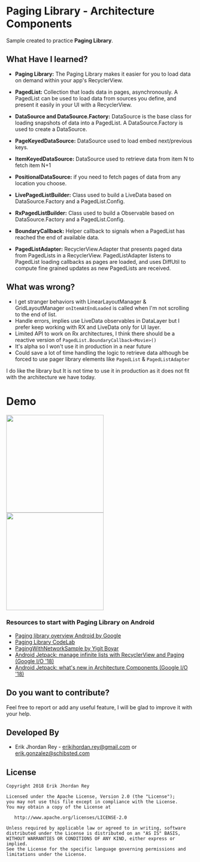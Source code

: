 # Paging Library - Architecture Components

Sample created to practice **Paging Library**.

## What Have I learned?

* **Paging Library:** The Paging Library makes it easier for you to load data on demand within your app's RecyclerView.
  
* **PagedList:** Collection that loads data in pages, asynchronously. A PagedList can be used to load data from sources you define, and present it easily in your UI with a RecyclerView.
    
* **DataSource and DataSource.Factory:** DataSource is the base class for loading snapshots of data into a PagedList. A DataSource.Factory is used to create a DataSource.

* **PageKeyedDataSource:** DataSource used to load embed next/previous keys.

* **ItemKeyedDataSource:** DataSource used to retrieve data from item N to fetch item N+1

* **PositionalDataSource:** if you need to fetch pages of data from any location you choose.

* **LivePagedListBuilder:** Class used to build a LiveData<PagedList> based on DataSource.Factory and a PagedList.Config.
  
* **RxPagedListBuilder:** Class used to build a Observable<PagedList> based on DataSource.Factory and a PagedList.Config.
  
* **BoundaryCallback:** Helper callback to signals when a PagedList has reached the end of available data.
    
* **PagedListAdapter:** RecyclerView.Adapter that presents paged data from PagedLists in a RecyclerView. PagedListAdapter listens to PagedList loading callbacks as pages are loaded, and uses DiffUtil to compute fine grained updates as new PagedLists are received.

## What was wrong?
 
 * I get stranger behaviors with LinearLayoutManager & GridLayoutManager  `onItemAtEndLoaded` is called when I'm not scrolling    to the end of list.
 * Handle errors, implies use LiveData observables in DataLayer but I prefer keep working with RX and LiveData only for UI layer.
 * Limited API to work on Rx architectures, I think there should be a reactive version of `PagedList.BoundaryCallback<Movie>()`
 * It's alpha so I won't use it in production in a near future
 * Could save a lot of time handling the logic to retrieve data although be forced to use pager library elements like `PagedList` & `PagedListAdapter`
 
I do like the library but It is not time to use it in production as it does not fit with the architecture we have today.

# Demo

<img src="https://user-images.githubusercontent.com/5893477/39963467-36e02f3e-5631-11e8-8c0a-37739485c7d4.png" width="260">

<img src="./art/movies_.gif" width="260">

### Resources to start with Paging Library on Android

* [Paging library overview Android by Google][10]
* [Paging Library CodeLab][11]
* [PagingWithNetworkSample by Yigit Boyar][12]
* [Android Jetpack: manage infinite lists with RecyclerView and Paging (Google I/O '18)][13]
* [Android Jetpack: what's new in Architecture Components (Google I/O '18)][13]

 [9]: https://developer.android.com/topic/libraries/architecture/paging/
[10]: https://codelabs.developers.google.com/codelabs/android-paging/index.html?index=..%2F..%2Findex#0
[11]: https://github.com/googlesamples/android-architecture-components/tree/master/PagingWithNetworkSample
[12]: https://www.youtube.com/watch?v=BE5bsyGGLf4
[13]: https://www.youtube.com/watch?v=pErTyQpA390&t=862s
[14]: https://antonioleiva.com/kotlin-android-developers-book/



Do you want to contribute?
--------------------------

Feel free to report or add any useful feature, I will be glad to improve it with your help.

Developed By
------------

* Erik Jhordan Rey  - <erikjhordan.rey@gmail.com> or <erik.gonzalez@schibsted.com>

License
-------

    Copyright 2018 Erik Jhordan Rey

    Licensed under the Apache License, Version 2.0 (the "License");
    you may not use this file except in compliance with the License.
    You may obtain a copy of the License at

       http://www.apache.org/licenses/LICENSE-2.0

    Unless required by applicable law or agreed to in writing, software
    distributed under the License is distributed on an "AS IS" BASIS,
    WITHOUT WARRANTIES OR CONDITIONS OF ANY KIND, either express or implied.
    See the License for the specific language governing permissions and
    limitations under the License.

